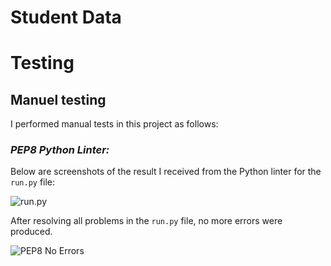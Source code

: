 # **Student Data**

# Testing

## **Manuel testing**

I performed manual tests in this project as follows:

### **_PEP8 Python Linter:_**

Below are screenshots of the result I received from the Python linter for the `run.py` file:

![run.py](screenshots/errors.pep8.png)

After resolving all problems in the `run.py` file, no more errors were produced.

![PEP8 No Errors](screenshots/noerrors.pep8.png)



